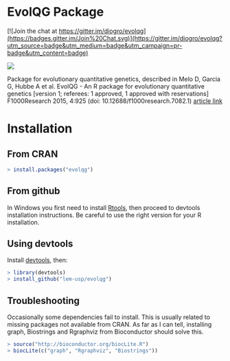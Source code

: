 EvolQG Package
======================

[![Join the chat at https://gitter.im/diogro/evolqg](https://badges.gitter.im/Join%20Chat.svg)](https://gitter.im/diogro/evolqg?utm_source=badge&utm_medium=badge&utm_campaign=pr-badge&utm_content=badge)

![](https://travis-ci.org/lem-usp/EvolQG.svg?branch=master)

Package for evolutionary quantitative genetics, described in Melo D, Garcia G, Hubbe A et al. EvolQG - An R package for evolutionary quantitative genetics [version 1; referees: 1 approved, 1 approved with reservations] F1000Research 2015, 4:925 (doi: 10.12688/f1000research.7082.1) [article link](http://f1000research.com/articles/4-925/v1)


Installation
============

From CRAN
---------

```R
> install.packages("evolqg")
```

From github
-----------

In Windows you first need to install [Rtools](http://cran.r-project.org/bin/windows/Rtools/), then proceed to devtools installation instructions. Be careful to use the right version for your R installation.


Using devtools
--------------

Install [devtools](http://www.rstudio.com/projects/devtools/), then:

```R
> library(devtools)
> install_github("lem-usp/evolqg")
```

Troubleshooting
---------------

Occasionally some dependencies fail to install. This is usually related to missing packages not available from CRAN. As far as I can tell, installing graph, Biostrings and Rgraphviz from Bioconductor should solve this.

```R
> source("http://bioconductor.org/biocLite.R")
> biocLite(c("graph", "Rgraphviz", "Biostrings"))
```
